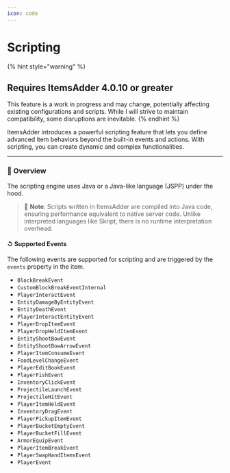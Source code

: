 ```yaml
---
icon: code
---
```


# Scripting

{% hint style="warning" %}
## Requires ItemsAdder 4.0.10 or greater

This feature is a work in progress and may change, potentially affecting existing configurations and scripts. While I will strive to maintain compatibility, some disruptions are inevitable.
{% endhint %}

ItemsAdder introduces a powerful scripting feature that lets you define advanced item behaviors beyond the built-in events and actions. With scripting, you can create dynamic and complex functionalities.

***

### 🧫 Overview

The scripting engine uses Java or a Java-like language (JSPP) under the hood.

> 📝 **Note**: Scripts written in ItemsAdder are compiled into Java code, ensuring performance equivalent to native server code. Unlike interpreted languages like Skript, there is no runtime interpretation overhead.

#### ↺ Supported Events

The following events are supported for scripting and are triggered by the `events` property in the item.

* `BlockBreakEvent`
* `CustomBlockBreakEventInternal`
* `PlayerInteractEvent`
* `EntityDamageByEntityEvent`
* `EntityDeathEvent`
* `PlayerInteractEntityEvent`
* `PlayerDropItemEvent`
* `PlayerDropHeldItemEvent`
* `EntityShootBowEvent`
* `EntityShootBowArrowEvent`
* `PlayerItemConsumeEvent`
* `FoodLevelChangeEvent`
* `PlayerEditBookEvent`
* `PlayerFishEvent`
* `InventoryClickEvent`
* `ProjectileLaunchEvent`
* `ProjectileHitEvent`
* `PlayerItemHeldEvent`
* `InventoryDragEvent`
* `PlayerPickupItemEvent`
* `PlayerBucketEmptyEvent`
* `PlayerBucketFillEvent`
* `ArmorEquipEvent`
* `PlayerItemBreakEvent`
* `PlayerSwapHandItemsEvent`
* `PlayerEvent`

